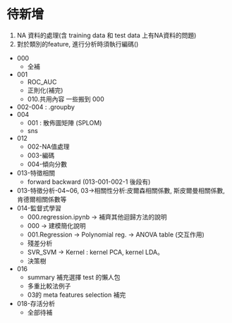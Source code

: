 # 待新增

1. NA 資料的處理(含 training data 和 test data 上有NA資料的問題)
2. 對於類別的feature, 進行分析時須執行編碼()

* 000
  * 全補
* 001
  * ROC_AUC
  * 正則化(補完)
  * 010.共用內容 一些搬到 000
* 002-004 : .groupby
* 004
  * 001 : 散佈圖矩陣 (SPLOM)
  * sns
* 012
  * 002-NA值處理
  * 003-編碼
  * 004-傾向分數
* 013-特徵相關
  * forward backward (013-001-002-1 後段有)
* 013-特徵分析-04~06, 03->相關性分析:皮爾森相關係數, 斯皮爾曼相關係數, 肯德爾相關係數等
* 014-監督式學習
  * 000.regression.ipynb -> 補齊其他迴歸方法的說明
  * 000 -> 建模簡化說明
  * 001.Regression -> Polynomial reg. -> ANOVA table (交互作用)
  * 殘差分析
  * SVR_SVM -> Kernel : kernel PCA, kernel LDA。
  * 決策樹
* 016
  * summary 補充選擇 test 的懶人包
  * 多重比較法例子
  * 03的 meta features selection 補完
* 018-存活分析
  * 全部待補
